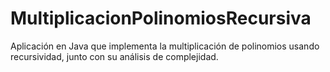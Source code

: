 # MultiplicacionPolinomiosRecursiva
Aplicación en Java que implementa la multiplicación de polinomios usando recursividad, junto con su análisis de complejidad.
